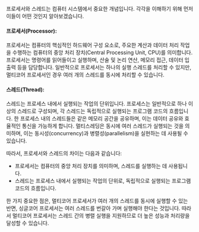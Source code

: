프로세서와 스레드는 컴퓨터 시스템에서 중요한 개념입니다. 각각을 이해하기 위해 먼저 이들이 어떤 것인지 알아보겠습니다.

#### 프로세서(Processor):
프로세서는 컴퓨터의 핵심적인 하드웨어 구성 요소로, 주요한 계산과 데이터 처리 작업을 수행하는 컴퓨터의 중앙 처리 장치(Central Processing Unit, CPU)를 의미합니다. 프로세서는 명령어를 읽어들이고 실행하며, 산술 및 논리 연산, 메모리 접근, 데이터 입출력 등을 담당합니다. 일반적으로 프로세서는 하나의 실행 스레드를 처리할 수 있지만, 멀티코어 프로세서인 경우 여러 개의 스레드를 동시에 처리할 수 있습니다.

#### 스레드(Thread):
스레드는 프로세스 내에서 실행되는 작업의 단위입니다. 프로세스는 일반적으로 하나 이상의 스레드로 구성되며, 각 스레드는 독립적으로 실행되는 프로그램 코드의 흐름입니다. 한 프로세스 내의 스레드들은 같은 메모리 공간을 공유하며, 이는 데이터 공유와 효율적인 통신을 가능하게 합니다. 멀티스레딩은 동시에 여러 스레드가 실행되는 것을 의미하며, 이는 동시성(concurrency)과 병렬성(parallelism)을 실현하는 데 사용될 수 있습니다.

따라서, 프로세서와 스레드의 차이는 다음과 같습니다:
- 프로세서는 컴퓨터의 중앙 처리 장치를 의미하며, 스레드를 실행하는 데 사용됩니다.
- 스레드는 프로세스 내에서 실행되는 작업의 단위로, 독립적으로 실행되는 프로그램 코드의 흐름입니다.

한 가지 중요한 점은, 멀티코어 프로세서가 여러 개의 스레드를 동시에 실행할 수 있는 반면, 싱글코어 프로세서는 여러 스레드를 번갈아 가며 실행해야 한다는 것입니다. 따라서 멀티코어 프로세서는 스레드 간의 병렬 실행을 지원하므로 더 높은 성능과 처리량을 달성할 수 있습니다.

